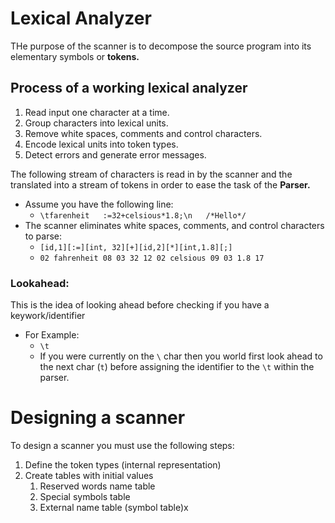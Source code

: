# Lexical Analyzer
THe purpose of the scanner is to decompose the source program into its elementary symbols or **tokens.**
## Process of a working lexical analyzer
1) Read input one character at a time.
2) Group characters into lexical units.
3) Remove white spaces, comments and control characters.
4) Encode lexical units into token types.
5) Detect errors and generate error messages.

The following stream of characters is read in by the scanner and the translated into a stream of tokens in order to ease the task of the **Parser.**
- Assume you have the following line:
	- `\tfarenheit   :=32+celsious*1.8;\n   /*Hello*/`
- The scanner eliminates white spaces, comments, and control characters to parse:
	- `[id,1][:=][int, 32][+][id,2][*][int,1.8][;]`
	- `02 fahrenheit 08 03 32 12 02 celsious 09 03 1.8 17`

### Lookahead:
This is the idea of looking ahead before checking if you have a keywork/identifier
- For Example:
	- `\t`
	- If you were currently on the `\` char then you world first look ahead to the next char (`t`) before assigning the identifier to the `\t` within the parser.

# Designing a scanner
To design a scanner you must use the following steps:
1) Define the token types (internal representation)
2) Create tables with initial values
	1) Reserved words name table
	2) Special symbols table
	3) External name table (symbol table)x
